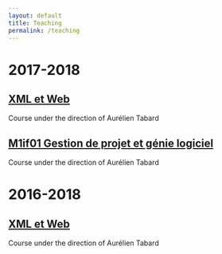 ```yaml
---
layout: default
title: Teaching
permalink: /teaching
---
```

# 2017-2018

## [XML et Web](http://tabard.fr/cours/2018/xmlweb)
Course under the direction of Aurélien Tabard

## [M1if01 Gestion de projet et génie logiciel](http://tabard.fr/cours/2017/mif01/)
Course under the direction of Aurélien Tabard

# 2016-2018

## [XML et Web](http://tabard.fr/cours/2018/xmlweb)
Course under the direction of Aurélien Tabard
